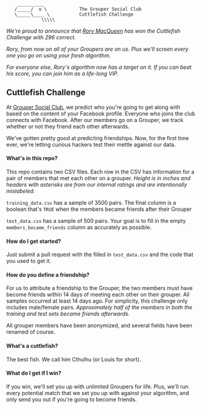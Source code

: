         __________
       /_____/  u \            The Grouper Social Club
       \_____\____ \           Cuttlefish Challenge
                 \\\\\


_We're proud to announce that [Rory MacQueen](https://github.com/rmacqueen) has won the Cuttlefish Challenge with 296 correct._

_Rory, from now on all of your Groupers are on us. Plus we'll screen every one you go on using your fresh algorithm._

_For everyone else, Rory's algorithm now has a target on it. If you can beat his score, you can join him as a life-long VIP._

## Cuttlefish Challenge

At [Grouper Social Club](http://www.joingrouper.com/), we predict who you're going to get along with based on the content of your Facebook profile. Everyone who joins the club connects with Facebook. After our members go on a Grouper, we track whether or not they friend each other afterwards.

We've gotten pretty good at predicting friendships. Now, for the first time ever, we're letting curious hackers test their mettle against our data.

#### What's in this repo?

This repo contains two CSV files. Each row in the CSV has information for a pair of members that met each other on a grouper. *Height is in inches and headers with asterisks are from our internal ratings and are intentionally mislabeled.*

`training_data.csv` has a sample of 3500 pairs. The final column is a boolean that's `TRUE` when the members became friends after their Grouper

`test_data.csv` has a sample of 500 pairs. Your goal is to fill in the empty `members_became_friends` column as accurately as possible.

#### How do I get started?

Just submit a pull request with the filled in `test_data.csv` and the code that you used to get it.

#### How do you define a friendship?

For us to attribute a friendship to the Grouper, the two members must have become friends within 14 days of meeting each other on their grouper. All samples occurred at least 14 days ago. For simplicity, this challenge only includes male/female pairs. *Approximately half of the members in both the training and test sets became friends afterwards.*

All grouper members have been anonymized, and several fields have been renamed of course.

#### What's a cuttlefish?

The best fish. We call him Cthulhu (or Louis for short).

#### What do I get if I win?

If you win, we'll set you up with unlimited Groupers for life. Plus, we'll run every potential match that we set you up with against your algorithm, and only send you out if you're going to become friends.

